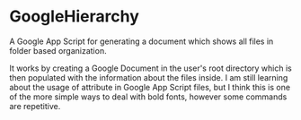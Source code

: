 # GoogleHierarchy
A Google App Script for generating a document which shows all files in folder based organization. 

It works by creating a Google Document in the user's root directory which is then populated with the information about the files inside. I am still learning about the usage of attribute in Google App Script files, but I think this is one of the more simple ways to deal with bold fonts, however some commands are repetitive. 

